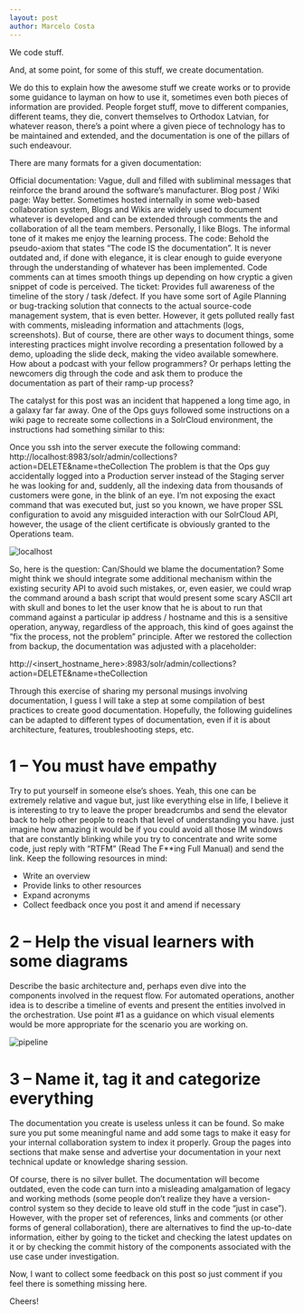 ```yaml
---
layout: post
author: Marcelo Costa
---
```

We code stuff.

And, at some point, for some of this stuff, we create documentation.

We do this to explain how the awesome stuff we create works or to provide some guidance to layman on how to use it, sometimes even both pieces of information are provided. People forget stuff, move to different companies, different teams, they die, convert themselves to Orthodox Latvian, for whatever reason, there’s a point where a given piece of technology has to be maintained and extended, and the documentation is one of the pillars of such endeavour.

There are many formats for a given documentation:

Official documentation: Vague, dull and filled with subliminal messages that reinforce the brand around the software’s manufacturer.
Blog post / Wiki page: Way better. Sometimes hosted internally in some web-based collaboration system, Blogs and Wikis are widely used to document whatever is developed and can be extended through comments the and collaboration of all the team members. Personally, I like Blogs. The informal tone of it makes me enjoy the learning process.
The code: Behold the pseudo-axiom that states “The code IS the documentation”. It is never outdated and, if done with elegance, it is clear enough to guide everyone through the understanding of whatever has been implemented. Code comments can at times smooth things up depending on how cryptic a given snippet of code is perceived.
The ticket: Provides full awareness of the timeline of the story / task /defect. If you have some sort of Agile Planning or bug-tracking solution that connects to the actual source-code management system, that is even better. However, it gets polluted really fast with comments, misleading information and attachments (logs, screenshots).
But of course, there are other ways to document things, some interesting practices might involve recording a presentation followed by a demo, uploading the slide deck, making the video available somewhere. How about a podcast with your fellow programmers? Or perhaps letting the newcomers dig through the code and ask them to produce the documentation as part of their ramp-up process?

The catalyst for this post was an incident that happened a long time ago, in a galaxy far far away. One of the Ops guys followed some instructions on a wiki page to recreate some collections in a SolrCloud environment, the instructions had something similar to this:

Once you ssh into the server execute the following command: 
http://localhost:8983/solr/admin/collections?action=DELETE&name=theCollection
The problem is that the Ops guy accidentally logged into a Production server instead of the Staging server he was looking for and, suddenly, all the indexing data from thousands of customers were gone, in the blink of an eye. I’m not exposing the exact command that was executed but, just so you known, we have proper SSL configuration to avoid any misguided interaction with our SolrCloud API, however, the usage of the client certificate is obviously granted to the Operations team.

![localhost](https://themarcelor.github.com/blog/assets/img/localhost.jpg)

So, here is the question: Can/Should we blame the documentation? Some might think we should integrate some additional mechanism within the existing security API to avoid such mistakes, or, even easier, we could wrap the command around a bash script that would present some scary ASCII art with skull and bones to let the user know that he is about to run that command against a particular ip address / hostname and this is a sensitive operation, anyway, regardless of the approach, this kind of goes against the “fix the process, not the problem” principle. After we restored the collection from backup, the documentation was adjusted with a placeholder:

http://<insert_hostname_here>:8983/solr/admin/collections?action=DELETE&name=theCollection

Through this exercise of sharing my personal musings involving documentation, I guess I will take a step at some compilation of best practices to create good documentation. Hopefully, the following guidelines can be adapted to different types of documentation, even if it is about architecture, features, troubleshooting steps, etc.

# 1 – You must have empathy
Try to put yourself in someone else’s shoes. Yeah, this one can be extremely relative and vague but, just like everything else in life, I believe it is interesting to try to leave the proper breadcrumbs and send the elevator back to help other people to reach that level of understanding you have. just imagine how amazing it would be if you could avoid all those IM windows that are constantly blinking while you try to concentrate and write some code, just reply with “RTFM” (Read The F**ing Full Manual) and send the link. Keep the following resources in mind:

- Write an overview
- Provide links to other resources
- Expand acronyms
- Collect feedback once you post it and amend if necessary

# 2 – Help the visual learners with some diagrams
Describe the basic architecture and, perhaps even dive into the components involved in the request flow. For automated operations, another idea is to describe a timeline of events and present the entities involved in the orchestration. Use point #1 as a guidance on which visual elements would be more appropriate for the scenario you are working on.

![pipeline](https://themarcelor.github.com/blog/assets/img/pipeline.jpg)

# 3 – Name it, tag it and categorize everything
The documentation you create is useless unless it can be found. So make sure you put some meaningful name and add some tags to make it easy for your internal collaboration system to index it properly. Group the pages into sections that make sense and advertise your documentation in your next technical update or knowledge sharing session.

Of course, there is no silver bullet. The documentation will become outdated, even the code can turn into a misleading amalgamation of legacy and working methods (some people don’t realize they have a version-control system so they decide to leave old stuff in the code “just in case”). However, with the proper set of references, links and comments (or other forms of general collaboration), there are alternatives to find the up-to-date information, either by going to the ticket and checking the latest updates on it or by checking the commit history of the components associated with the use case under investigation.

Now, I want to collect some feedback on this post so just comment if you feel there is something missing here.

Cheers!

